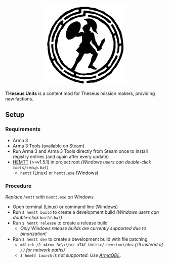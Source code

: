 <p align="center">
    <img src="https://github.com/Theseus-Aegis/Units/blob/master/extras/assets/logo/logo_tacu_ca.png">
</p>

**THeseus Units** is a content mod for Theseus mission makers, providing new factions.


## Setup

### Requirements

- Arma 3
- Arma 3 Tools (available on Steam)
- Run Arma 3 and Arma 3 Tools directly from Steam once to install registry entries (and again after every update)
- [HEMTT](https://github.com/BrettMayson/HEMTT/releases) (>=v1.5.1) in project root _(Windows users can double-click `tools/setup.bat`)_
  - `hemtt` (Linux) or `hemtt.exe` (Windows)

### Procedure

_Replace `hemtt` with `hemtt.exe` on Windows._

- Open terminal (Linux) or command line (Windows)
- Run `$ hemtt build` to create a development build _(Windows users can double-click `build.bat`)_
- Run `$ hemtt release` to create a release build
  - _Only Windows release builds are currently supported due to binarization!_
- Run `$ hemtt dev` to create a development build with file patching
  - `mklink /J <Arma 3>\x\tac <TAC_Units>/.hemttout/dev` _(`/D` instead of `/J` for network paths)_
  - _`$ hemtt launch` is not supported. Use [ArmaQDL](https://github.com/jonpas/ArmaQDL)._
